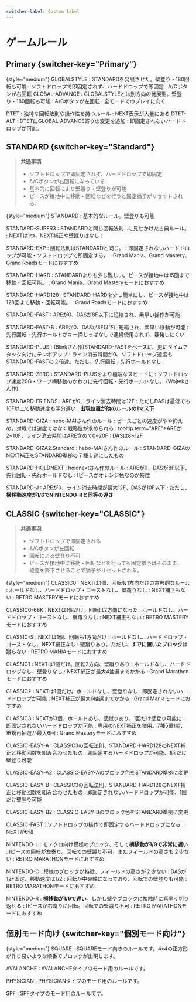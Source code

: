 ```yaml
---
switcher-label: Custom label
---
```


# ゲームルール
## Primary {switcher-key="Primary"}
{style="medium"}
GLOBALSTYLE
: STANDARDを発展させた。壁登り・180回転も可能
: ソフトドロップで即固定されず、ハードドロップで即固定
: A/Cボタンが右回転
GLOBAL-ADVANCE
: GLOBALSTYLEとは別方向の発展型。壁登り・180回転も可能
: A/Cボタンが左回転
: 全モードでのプレイに向く

DTET
: 独特な回転法則や操作性を持つルール
: NEXT表示が大量にある
DTET-ALT
: DTETにGLOBAL-ADVANCE寄りの変更を追加
: 即固定されないハードドロップが可能。

## STANDARD {switcher-key="Standard"}
>**共通事項**
>- ソフトドロップで即固定されず、ハードドロップで即固定
>- A/Cボタンが右回転になっている
>- 基本的に回転により壁蹴り・壁登りが可能
>- ピースが接地中に移動・回転などを行うと固定猶予がリセットされる。

{style="medium"}
STANDARD
: 基本的なルール。壁登りも可能

STANDARD-SUPER3
: STANDARDと同じ回転法則…に見せかけた古典ルール。
: NEXTは1つ、NEXT補正や壁蹴りはなし！

STANDARD-EXP
: 回転法則はSTANDARDと同じ。
: 即固定されないハードドロップが可能・ソフトドロップで即固定する。
: Grand Mania、Grand Mastery、Grand Roadsモードにおすすめ

STANDARD-HARD
: STANDARDよりも少し難しい。ピースが接地中は15回まで移動・回転可能。
: Grand Mania、Grand Masteryモードにおすすめ

STANDARD-HARD128
: STANDARD-HARDを少し簡単にし、ピースが接地中は128回まで移動・回転可能。
: Grand Roadsモードにおすすめ

STANDARD-FAST
: <tooltip term="ARE">ARE</tooltip>が0、<tooltip term="DAS">DAS</tooltip>が8F以下に短縮され、素早い操作が可能

STANDARD-FAST-B
: <tooltip term="ARE">ARE</tooltip>が0、<tooltip term="DAS">DAS</tooltip>が8F以下に短縮され、素早い移動が可能
: 先行回転・先行ホールドがキー押しっぱなしで連続使用されず、暴発しにくい

STANDARD-PLUS
: (Blinkさん作)STANDARD-FASTをベースに、更にタイムアタック向けにテンポアップ
: ライン消去時間が0、ソフトドロップ速度もSTANDARD-FASTの２倍速。ただし、先行回転・先行ホールドなし

STANDARD-ZERO
: STANDARD-PLUSをより極端なスピードに
: ソフトドロップ速度20G・ワープ横移動のかわりに先行回転・先行ホールドなし。 (Wojtekさん作)

STANDARD-FRIENDS
: <tooltip term="ARE">ARE</tooltip>が0、ライン消去時間は12F
: ただし<tooltip term="DAS">DAS</tooltip>は最低でも16F以上で移動速度も半分遅い
: **出現位置が他のルールの1マス下**

STANDARD-GIZA
: hebo-MAIさん作のルール
: ピースごとの速度がやや抑えめ。対戦では速度ではなく戦略性が求められる
: tooltip term="ARE">ARE</tooltip>が2~10F、ライン消去時間はARE含めて0~20F
: <tooltip term="DAS">DAS</tooltip>は8~12F

STANDARD-GIZA2.Standard
: hebo-MAIさん作のルール
: STANDARD-GIZAのNEXT補正をSTANDARD準拠の７種１巡にしたもの

STANDARD-HOLDNEXT
: holdnextさん作のルール
: <tooltip term="ARE">ARE</tooltip>が0、<tooltip term="DAS">DAS</tooltip>が8F以下、先行回転・先行ホールドなし
: Iピースがオレンジ色なのが特徴

STANDARD-J
: <tooltip term="ARE">ARE</tooltip>が0、ライン消去時間が最大12F、<tooltip term="DAS">DAS</tooltip>が10F以下
: ただし、**横移動速度が1/6でNINTENDO-Rと同等の遅さ**

## CLASSIC {switcher-key="CLASSIC"}
>**共通事項**
>- ソフトドロップで即固定される
>- A/Cボタンが左回転
>- 回転による壁登り不可
>- ピースが接地中に移動・回転などを行っても固定猶予はそのまま。\
段差を降下させることで猶予がリセットされる。

{style="medium"}
CLASSIC0
: NEXTは1個、回転も1方向だけの古典的なルール
: ホールドなし、ハードドロップ・ゴーストなし、壁蹴りなし
: NEXT補正もない
: RETRO MASTERYモードにおすすめ

CLASSIC0-68K
: NEXTは1個だけ。回転は2方向になった
: ホールドなし、ハードドロップ・ゴーストなし、壁蹴りなし
: NEXT補正もない
: RETRO MASTERYモードにおすすめ

CLASSIC-S
: NEXTは1個、回転も1方向だけ
: ホールドなし、ハードドロップ・ゴーストなし、NEXT補正なし
: 壁蹴りあり。ただし、**すでに置いたブロック**は蹴らない
: RETRO MANIAモードにおすすめ

CLASSIC1
: NEXTは1個だけ。回転2方向、壁蹴りあり
: ホールドなし、ハードドロップなし、壁登りなし
: NEXT補正が最大4抽選までかかる
: Grand Marathonモードにおすすめ

CLASSIC2
: NEXTは1個だけ。ホールドなし、壁登りなし
: 即固定されないハードドロップが可能
: NEXT補正が最大6抽選までかかる
: Grand Maniaモードにおすすめ

CLASSIC3
: NEXTが3個、ホールドあり、壁蹴りあり、1回だけ壁登り可能に
: 即固定されないハードドロップが可能
: 専用のNEXT補正を使用。7種5重1順、重複再抽選が最大6回
: Grand Masteryモードにおすすめ

CLASSIC-EASY-A
: CLASSIC3の回転法則、STANDARD-HARD128のNEXT補正と移動回数を組み合わせたもの
: 即固定するハードドロップが可能、1回だけ壁登り可能

CLASSIC-EASY-A2
: CLASSIC-EASY-Aのブロック色をSTANDARD準拠に変更

CLASSIC-EASY-B
: CLASSIC3の回転法則、STANDARD-HARD128のNEXT補正と移動回数を組み合わせたもの
: 即固定されないハードドロップが可能、1回だけ壁登り可能

CLASSIC-EASY-B2
: CLASSIC-EASY-Bのブロック色をSTANDARD準拠に変更

CLASSIC-FAST
: ソフトドロップの操作で即固定するハードドロップになる
: NEXTが6個

NINTENDO-L
: モノクロ向け模様のブロック、そして**横移動が1/9で非常に遅い**
: Iピースの回転が左寄り。回転での壁蹴り不可、またフィールドの高さも２少ない
: RETRO MARATHONモードにおすすめ

NINTENDO-C
: 模様のブロックが特徴、フィールドの高さが２少ない
: DASが12F固定、移動速度は1/2
: 回転が中央軸になっており、回転での壁登りも可能
: RETRO MARATHONモードにおすすめ

NINTENDO-R
: **横移動が1/6で遅い**。しかし壁やブロックに接触時に素早く切り返せる
: Iピースが右寄りに回転。回転での壁蹴り不可
: RETRO MARATHONモードにおすすめ


## 個別モード向け {switcher-key="個別モード向け"}
{style="medium"}
SQUARE
: SQUAREモード向きのルールです。4x4の正方形が作り易いような順番でブロックが出現します。

AVALANCHE
: AVALANCHEタイプのモード用のルールです。

PHYSICIAN
: PHYSICIANタイプのモード用のルールです。

SPF
: SPFタイプのモード用のルールです。

